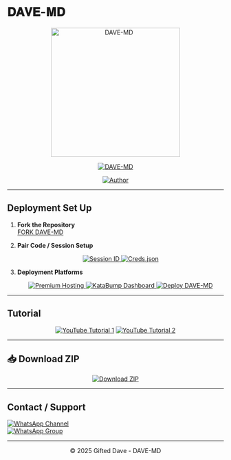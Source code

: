 # 𝐃𝐀𝐕𝐄-𝐌𝐃  

<p align="center">
  <img src="https://files.catbox.moe/u1hquf.jpg" alt="DAVE-MD" width="300"/>
</p>

<p align="center">
  <a href="#"><img title="DAVE-MD" src="https://img.shields.io/badge/DAVE--MD-green?colorA=%23ff0000&colorB=%23017e40&style=for-the-badge"></a>
</p>

<p align="center">
  <a href="https://github.com/giftdee"><img title="Author" src="https://img.shields.io/badge/Author-Gifted--Dave-red.svg?style=for-the-badge&logo=github"></a>
</p>

---

## Deployment Set Up

1. **Fork the Repository**  
   [FORK DAVE-MD](https://github.com/giftdee/DAVE-MD/fork)

2. **Pair Code / Session Setup**  
   <p align="center">
     <a href="https://dave-md-venom-xmdpairsite-1ebadf0cc6c0.herokuapp.com/">
       <img src="https://img.shields.io/badge/Get-Session--ID-green?style=for-the-badge" alt="Session ID">
     </a>
     <a href="https://source-codes-5tm6.onrender.com/">
       <img src="https://img.shields.io/badge/Get-Creds.json-blue?style=for-the-badge" alt="Creds.json">
     </a>
   </p>

3. **Deployment Platforms**  
   <p align="center">
     <a href="https://bot-hosting.net/?aff=1370480585960587298">
       <img src="https://img.shields.io/badge/Premium--Hosting-blue?style=for-the-badge" alt="Premium Hosting">
     </a>
     <a href="https://dashboard.katabump.com/auth/login#ce51a9">
       <img src="https://img.shields.io/badge/KataBump--Dashboard-purple?style=for-the-badge" alt="KataBump Dashboard">
     </a>
     <a href="https://heroku.com/deploy?template=https://github.com/giftdee/DAVE-MD">
       <img src="https://img.shields.io/badge/Launch--Heroku-blue?style=for-the-badge&logo=heroku" alt="Deploy DAVE-MD">
     </a>
   </p>

---

## Tutorial

<p align="center">
  <a href="https://youtu.be/oewdMmpkUCM?si=o6vdNtDCX0R5O_re"><img src="https://img.shields.io/badge/Tutorial-1-red?style=for-the-badge&logo=youtube" alt="YouTube Tutorial 1"></a>
  <a href="https://youtu.be/94V78PGHn7Q?si=vnaTpq85xPvLHQeD"><img src="https://img.shields.io/badge/Tutorial-2-red?style=for-the-badge&logo=youtube" alt="YouTube Tutorial 2"></a>
</p>

---

## 📥 Download ZIP

<p align="center">
  <a href="https://github.com/giftdee/DAVE-MD/archive/refs/heads/main.zip">
    <img src="https://img.shields.io/badge/Download--ZIP-orange?style=for-the-badge&logo=github" alt="Download ZIP">
  </a>
</p>

---

## Contact / Support

[![WhatsApp Channel](https://img.shields.io/badge/Join-Channel-green?style=for-the-badge&logo=whatsapp)](https://whatsapp.com/channel/0029VbApvFQ2Jl84lhONkc3k)  
[![WhatsApp Group](https://img.shields.io/badge/Join-Group-green?style=for-the-badge&logo=whatsapp)](https://chat.whatsapp.com/CaPeB0sVRTrL3aG6asYeAC)  

---

<p align="center">© 2025 Gifted Dave - DAVE-MD</p>